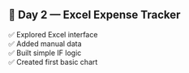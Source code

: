 ## 📅 Day 2 — Excel Expense Tracker

✅ Explored Excel interface  
✅ Added manual data  
✅ Built simple IF logic  
✅ Created first basic chart

